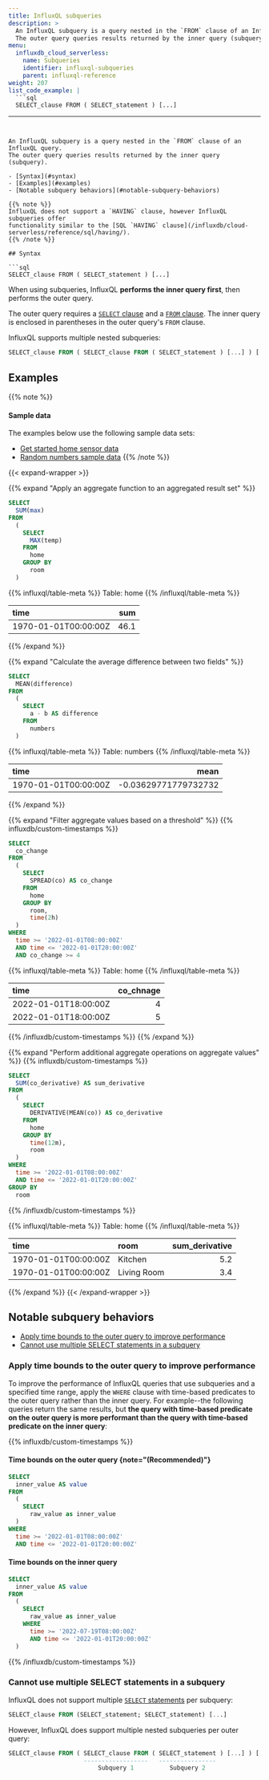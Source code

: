 ```yaml
---
title: InfluxQL subqueries
description: >
  An InfluxQL subquery is a query nested in the `FROM` clause of an InfluxQL query.
  The outer query queries results returned by the inner query (subquery).
menu:
  influxdb_cloud_serverless:
    name: Subqueries
    identifier: influxql-subqueries
    parent: influxql-reference
weight: 207
list_code_example: |
  ```sql
  SELECT_clause FROM ( SELECT_statement ) [...]
  ```
---
```


An InfluxQL subquery is a query nested in the `FROM` clause of an InfluxQL query.
The outer query queries results returned by the inner query (subquery).

- [Syntax](#syntax)
- [Examples](#examples)
- [Notable subquery behaviors](#notable-subquery-behaviors)

{{% note %}}
InfluxQL does not support a `HAVING` clause, however InfluxQL subqueries offer
functionality similar to the [SQL `HAVING` clause](/influxdb/cloud-serverless/reference/sql/having/). 
{{% /note %}}

## Syntax

```sql
SELECT_clause FROM ( SELECT_statement ) [...]
```

When using subqueries, InfluxQL **performs the inner query first**, then performs
the outer query.

The outer query requires a [`SELECT` clause](/influxdb/cloud-serverless/reference/influxql/select/#select-clause)
and a [`FROM` clause](/influxdb/cloud-serverless/reference/influxql/select/#from-clause).
The inner query is enclosed in parentheses in the outer query's `FROM` clause.

InfluxQL supports multiple nested subqueries:

```sql
SELECT_clause FROM ( SELECT_clause FROM ( SELECT_statement ) [...] ) [...]
```

## Examples

{{% note %}}
#### Sample data

The examples below use the following sample data sets:

- [Get started home sensor data](/influxdb/cloud-serverless/reference/sample-data/#get-started-home-sensor-data)
- [Random numbers sample data](/influxdb/cloud-serverless/reference/sample-data/#random-numbers-sample-data)
{{% /note %}}

{{< expand-wrapper >}}

{{% expand "Apply an aggregate function to an aggregated result set" %}}

```sql
SELECT
  SUM(max)
FROM
  (
    SELECT
      MAX(temp)
    FROM
      home
    GROUP BY
      room
  )
```

{{% influxql/table-meta %}}
Table: home
{{% /influxql/table-meta %}}

| time                 |  sum |
| :------------------- | ---: |
| 1970-01-01T00:00:00Z | 46.1 |

{{% /expand %}}

{{% expand "Calculate the average difference between two fields" %}}

```sql
SELECT
  MEAN(difference)
FROM
  (
    SELECT
      a - b AS difference
    FROM
      numbers
  )
```

{{% influxql/table-meta %}}
Table: numbers
{{% /influxql/table-meta %}}

| time                 |                 mean |
| :------------------- | -------------------: |
| 1970-01-01T00:00:00Z | -0.03629771779732732 |

{{% /expand %}}

{{% expand "Filter aggregate values based on a threshold" %}}
{{% influxdb/custom-timestamps %}}

```sql
SELECT
  co_change
FROM
  (
    SELECT
      SPREAD(co) AS co_change
    FROM
      home
    GROUP BY
      room,
      time(2h)
  )
WHERE
  time >= '2022-01-01T08:00:00Z'
  AND time <= '2022-01-01T20:00:00Z'
  AND co_change >= 4
```

{{% influxql/table-meta %}}
Table: home
{{% /influxql/table-meta %}}

| time                 | co_chnage |
| :------------------- | --------: |
| 2022-01-01T18:00:00Z |         4 |
| 2022-01-01T18:00:00Z |         5 |

{{% /influxdb/custom-timestamps %}}
{{% /expand %}}

{{% expand "Perform additional aggregate operations on aggregate values" %}}
{{% influxdb/custom-timestamps %}}

```sql
SELECT
  SUM(co_derivative) AS sum_derivative
FROM
  (
    SELECT
      DERIVATIVE(MEAN(co)) AS co_derivative
    FROM
      home
    GROUP BY
      time(12m),
      room
  )
WHERE
  time >= '2022-01-01T08:00:00Z'
  AND time <= '2022-01-01T20:00:00Z'
GROUP BY
  room
```

{{% /influxdb/custom-timestamps %}}

{{% influxql/table-meta %}}
Table: home
{{% /influxql/table-meta %}}

| time                 | room        | sum_derivative |
| :------------------- | :---------- | -------------: |
| 1970-01-01T00:00:00Z | Kitchen     |            5.2 |
| 1970-01-01T00:00:00Z | Living Room |            3.4 |

{{% /expand %}}
{{< /expand-wrapper >}}

## Notable subquery behaviors

- [Apply time bounds to the outer query to improve performance](#apply-time-bounds-to-the-outer-query-to-improve-performance)
- [Cannot use multiple SELECT statements in a subquery](#cannot-use-multiple-select-statements-in-a-subquery)

### Apply time bounds to the outer query to improve performance

To improve the performance of InfluxQL queries that use subqueries and a
specified time range, apply the `WHERE` clause with time-based predicates to the
outer query rather than the inner query.
For example--the following queries return the same results, but **the query with
time-based predicate on the outer query is more performant than the query with
time-based predicate on the inner query**:

{{% influxdb/custom-timestamps %}}

#### Time bounds on the outer query {note="(Recommended)"}

```sql
SELECT
  inner_value AS value
FROM
  (
    SELECT
      raw_value as inner_value
  )
WHERE
  time >= '2022-01-01T08:00:00Z'
  AND time <= '2022-01-01T20:00:00Z'
```

#### Time bounds on the inner query

```sql
SELECT
  inner_value AS value
FROM
  (
    SELECT
      raw_value as inner_value
    WHERE
      time >= '2022-07-19T08:00:00Z'
      AND time <= '2022-01-01T20:00:00Z'
  )
```
{{% /influxdb/custom-timestamps %}}

### Cannot use multiple SELECT statements in a subquery

InfluxQL does not support multiple
[`SELECT` statements](/influxdb/cloud-serverless/reference/influxql/select/)
per subquery:

```sql
SELECT_clause FROM (SELECT_statement; SELECT_statement) [...]
```

However, InfluxQL does support multiple nested subqueries per outer query:

```sql
SELECT_clause FROM ( SELECT_clause FROM ( SELECT_statement ) [...] ) [...]
                     ------------------   ----------------
                         Subquery 1          Subquery 2
```
